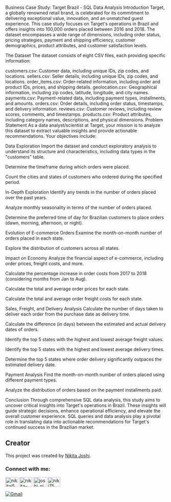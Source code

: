 

Business Case Study: Target Brazil - SQL Data Analysis
Introduction
Target, a globally renowned retail brand, is celebrated for its commitment to delivering exceptional value, innovation, and an unmatched guest experience. This case study focuses on Target's operations in Brazil and offers insights into 100,000 orders placed between 2016 and 2018. The dataset encompasses a wide range of dimensions, including order status, pricing strategies, payment and shipping efficiency, customer demographics, product attributes, and customer satisfaction levels.

The Dataset
The dataset consists of eight CSV files, each providing specific information:

customers.csv: Customer data, including unique IDs, zip codes, and locations.
sellers.csv: Seller details, including unique IDs, zip codes, and locations.
order_items.csv: Order-related information, including order and product IDs, prices, and shipping details.
geolocation.csv: Geographical information, including zip codes, latitude, longitude, and city names.
payments.csv: Payment-related data, including payment types, installments, and amounts.
orders.csv: Order details, including order status, timestamps, and delivery information.
reviews.csv: Customer reviews, including review scores, comments, and timestamps.
products.csv: Product attributes, including category names, descriptions, and physical dimensions.
Problem Statement
As a data analyst/scientist at Target, your mission is to analyze this dataset to extract valuable insights and provide actionable recommendations. Your objectives include:

Data Exploration
Import the dataset and conduct exploratory analysis to understand its structure and characteristics, including data types in the "customers" table.

Determine the timeframe during which orders were placed.

Count the cities and states of customers who ordered during the specified period.

In-Depth Exploration
Identify any trends in the number of orders placed over the past years.

Analyze monthly seasonality in terms of the number of orders placed.

Determine the preferred time of day for Brazilian customers to place orders (dawn, morning, afternoon, or night).

Evolution of E-commerce Orders
Examine the month-on-month number of orders placed in each state.

Explore the distribution of customers across all states.

Impact on Economy
Analyze the financial aspect of e-commerce, including order prices, freight costs, and more.

Calculate the percentage increase in order costs from 2017 to 2018 (considering months from Jan to Aug).

Calculate the total and average order prices for each state.

Calculate the total and average order freight costs for each state.

Sales, Freight, and Delivery Analysis
Calculate the number of days taken to deliver each order from the purchase date as delivery time.

Calculate the difference (in days) between the estimated and actual delivery dates of orders.

Identify the top 5 states with the highest and lowest average freight values.

Identify the top 5 states with the highest and lowest average delivery times.

Determine the top 5 states where order delivery significantly outpaces the estimated delivery date.

Payment Analysis
Find the month-on-month number of orders placed using different payment types.

Analyze the distribution of orders based on the payment installments paid.

Conclusion
Through comprehensive SQL data analysis, this study aims to uncover critical insights into Target's operations in Brazil. These insights will guide strategic decisions, enhance operational efficiency, and elevate the overall customer experience. SQL queries and data analysis play a pivotal role in translating data into actionable recommendations for Target's continued success in the Brazilian market.


## Creator

This project was created by [Nikita Joshi](https://github.com/NIKI758).


<h3 align="left">Connect with me:</h3>
<p align="left">
<a href="https://twitter.com/nikitaj54203462" target="blank"><img align="center" src="https://raw.githubusercontent.com/rahuldkjain/github-profile-readme-generator/master/src/images/icons/Social/twitter.svg" alt="nikitaj54203462" height="30" width="40" /></a>
<a href="https://linkedin.com/in/nikita-joshi-62676981" target="blank"><img align="center" src="https://raw.githubusercontent.com/rahuldkjain/github-profile-readme-generator/master/src/images/icons/Social/linked-in-alt.svg" alt="nikita-joshi-62676981" height="30" width="40" /></a>
<a href="https://instagram.com/joshi_niki_" target="blank"><img align="center" src="https://raw.githubusercontent.com/rahuldkjain/github-profile-readme-generator/master/src/images/icons/Social/instagram.svg" alt="joshi_niki_" height="30" width="40" /></a>
<a href="https://www.leetcode.com/niki75" target="blank"><img align="center" src="https://raw.githubusercontent.com/rahuldkjain/github-profile-readme-generator/master/src/images/icons/Social/leet-code.svg" alt="niki75" height="30" width="40" /></a>
</p>

[![Gmail](https://img.shields.io/badge/Gmail-joshink75%40gmail.com-red)](mailto:joshink75@gmail.com)
